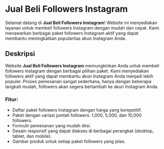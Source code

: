 # Jual Beli Followers Instagram

Selamat datang di **Jual Beli Followers Instagram**! Website ini menyediakan layanan untuk membeli followers Instagram dengan mudah dan cepat. Kami menawarkan berbagai paket followers Instagram aktif yang dapat membantu meningkatkan popularitas akun Instagram Anda.

## Deskripsi

Website **Jual Beli Followers Instagram** memungkinkan Anda untuk membeli followers Instagram dengan berbagai pilihan paket. Kami menyediakan followers aktif yang dapat membantu akun Instagram Anda menjadi lebih populer. Proses pemesanan sangat sederhana, hanya dengan beberapa langkah mudah, followers akan segera bertambah ke akun Instagram Anda.

### Fitur:
- Daftar paket followers Instagram dengan harga yang kompetitif.
- Paket dengan variasi jumlah followers: 1,000, 5,000, dan 10,000 followers.
- Formulir pemesanan yang mudah diisi.
- Desain responsif yang dapat diakses di berbagai perangkat (desktop, tablet, dan mobile).
- Gambar produk untuk setiap paket followers yang jelas.
